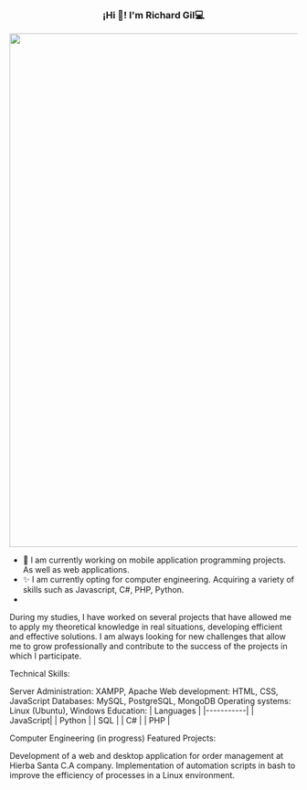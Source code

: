 <p align="center">
   <h3 align="center">¡Hi 👋! I'm Richard Gil💻</h3>
</p>
<p align="center">
   <img align="center" width="900" src="https://github.com/user-attachments/assets/0f80973d-d5fb-432e-86e5-68a9d4425d6a" />
</p>

- 🔭  I am currently working on mobile application programming projects. As well as web applications. 
- ✨  I am currently opting for computer engineering. Acquiring a variety of skills such as Javascript, C#, PHP, Python.
-
During my studies, I have worked on several projects that have allowed me to apply my theoretical knowledge in real situations, developing efficient and effective solutions. I am always looking for new challenges that allow me to grow professionally and contribute to the success of the projects in which I participate.

Technical Skills:

Server Administration: XAMPP, Apache
Web development: HTML, CSS, JavaScript
Databases: MySQL, PostgreSQL, MongoDB
Operating systems: Linux (Ubuntu), Windows
Education:
| Languages |
|-----------|
| JavaScript|
| Python    |
| SQL       |
| C#        |
| PHP       |

Computer Engineering (in progress)
Featured Projects:

Development of a web and desktop application for order management at Hierba Santa C.A company.
Implementation of automation scripts in bash to improve the efficiency of processes in a Linux environment.


